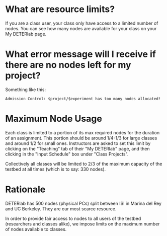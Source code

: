 # What are resource limits?

If you are a class user, your class only have access to a limited number of nodes. You can see how many nodes are available for your class on your My DETERlab page.

# What error message will I receive if there are no nodes left for my project?

Something like this:
	
	Admission Control: $project/$experiment has too many nodes allocated!
	

# Maximum Node Usage

Each class is limited to a portion of its max required nodes for the duration of an assignment. This portion should be around 1/4-1/3 for large classes and around 1/2 for small ones. Instructors are asked to set this limit by clicking on the "Teaching" tab of their "My DETERlab" page, and then clicking in the "Input Schedule" box under "Class Projects".

Collectively all classes will be limited to 2/3 of the maximum capacity of the testbed at all times (which is to say: 330 nodes).

# Rationale

DETERlab has 500 nodes (physical PCs) split between ISI in Marina del Rey and UC Berkeley. They are our most scarce resource.

In order to provide fair access to nodes to all users of the testbed (researchers and classes alike), we impose limits on the maximum number of nodes available to classes.
